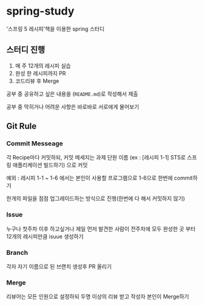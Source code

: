 # spring-study
'스프링 5 레시피'책을 이용한 spring 스터디

## 스터디 진행

1. 매 주 12개의 레시피 실습
2. 완성 한 레시피까지 PR
3. 코드리뷰 후 Merge

공부 중 공유하고 싶은 내용을 (`README.md`)로 작성해서 제출

공부 중 막히거나 어려운 사항은 바로바로 서로에게 물어보기

## Git Rule

### Commit Messeage

각 Recipe마다 커밋하되, 커밋 메세지는 과제 단원 이름 (ex : [레시피 1-1] STS로 스프링 애플리케이션 빌드하기) 으로 커밋

예외 : 레시피 1-1 ~ 1-6 에서는 본인이 사용할 프로그램으로 1-6으로 한번에 commit하기

한개의 파일을 점점 업그레이드하는 방식으로 진행(한번에 다 해서 커밋하지 않기)

### Issue

누구나 첫주차 이후 하고싶거나 제일 먼저 발견한 사람이 전주차에 모두 완성한 곳 부터 12개의 레시피만큼 isuue 생성하기

### Branch

각자 자기 이름으로 된 브랜치 생성후 PR 올리기

### Merge

리뷰어는 모든 인원으로 설정하되 두명 이상의 리뷰 받고 작성자 본인이 Merge하기
